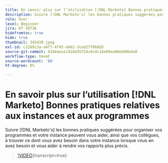 ```yaml
---
title: En savoir plus sur l’utilisation [!DNL Marketo] Bonnes pratiques relatives aux instances et aux programmes
description: Suivre [!DNL Marketo's] les bonnes pratiques suggérées pour organiser vos programmes et votre instance peuvent vous aider, ainsi que vos collègues, à trouver ce dont vous avez besoin dans votre instance lorsque vous en avez besoin et vous aider à rendre vos rapports plus précis.
role: User
level: Beginner
jira: KT-10736
hidefromtoc: true
hide: true
thumbnail: 345420.jpeg
exl-id: c128913a-a4f7-4f45-ab62-3ced27f068d5
source-git-commit: 63d4aea1c818d35724c0cdc14e69ea00eb06b4a0
workflow-type: tm+mt
source-wordcount: '88'
ht-degree: 0%

---
```


# En savoir plus sur l’utilisation [!DNL Marketo] Bonnes pratiques relatives aux instances et aux programmes

Suivre [!DNL Marketo's] les bonnes pratiques suggérées pour organiser vos programmes et votre instance peuvent vous aider, ainsi que vos collègues, à trouver ce dont vous avez besoin dans votre instance lorsque vous en avez besoin et vous aider à rendre vos rapports plus précis.

>[!VIDEO](https://video.tv.adobe.com/v/345420/?quality=12&learn=on){transcript=true}
